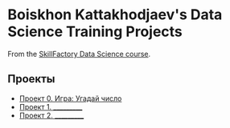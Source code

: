 # Boiskhon Kattakhodjaev's Data Science Training Projects

From the [SkillFactory Data Science course](https://skill.factory.ru/data-scientist).

## Проекты

* [Проект 0. Игра: Угадай число](https://github.com/Rectonic/sf_ds_projects/tree/main/project_0)
* [Проект 1. _________](____)
* [Проект 2. _________](____)
